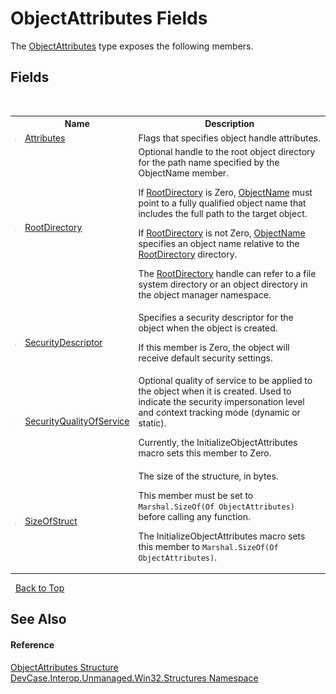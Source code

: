 # ObjectAttributes Fields
 

The <a href="T_DevCase_Interop_Unmanaged_Win32_Structures_ObjectAttributes">ObjectAttributes</a> type exposes the following members.


## Fields
&nbsp;<table><tr><th></th><th>Name</th><th>Description</th></tr><tr><td>![Public field](media/pubfield.gif "Public field")</td><td><a href="F_DevCase_Interop_Unmanaged_Win32_Structures_ObjectAttributes_Attributes">Attributes</a></td><td>
Flags that specifies object handle attributes.</td></tr><tr><td>![Public field](media/pubfield.gif "Public field")</td><td><a href="F_DevCase_Interop_Unmanaged_Win32_Structures_ObjectAttributes_RootDirectory">RootDirectory</a></td><td>
Optional handle to the root object directory for the path name specified by the ObjectName member. 

 If <a href="F_DevCase_Interop_Unmanaged_Win32_Structures_ObjectAttributes_RootDirectory">RootDirectory</a> is Zero, <a href="P_DevCase_Interop_Unmanaged_Win32_Structures_ObjectAttributes_ObjectName">ObjectName</a> must point to a fully qualified object name that includes the full path to the target object. 

 If <a href="F_DevCase_Interop_Unmanaged_Win32_Structures_ObjectAttributes_RootDirectory">RootDirectory</a> is not Zero, <a href="P_DevCase_Interop_Unmanaged_Win32_Structures_ObjectAttributes_ObjectName">ObjectName</a> specifies an object name relative to the <a href="F_DevCase_Interop_Unmanaged_Win32_Structures_ObjectAttributes_RootDirectory">RootDirectory</a> directory. 

 The <a href="F_DevCase_Interop_Unmanaged_Win32_Structures_ObjectAttributes_RootDirectory">RootDirectory</a> handle can refer to a file system directory or an object directory in the object manager namespace.</td></tr><tr><td>![Public field](media/pubfield.gif "Public field")</td><td><a href="F_DevCase_Interop_Unmanaged_Win32_Structures_ObjectAttributes_SecurityDescriptor">SecurityDescriptor</a></td><td>
Specifies a security descriptor for the object when the object is created. 

 If this member is Zero, the object will receive default security settings.</td></tr><tr><td>![Public field](media/pubfield.gif "Public field")</td><td><a href="F_DevCase_Interop_Unmanaged_Win32_Structures_ObjectAttributes_SecurityQualityOfService">SecurityQualityOfService</a></td><td>
Optional quality of service to be applied to the object when it is created. Used to indicate the security impersonation level and context tracking mode (dynamic or static). 

 Currently, the InitializeObjectAttributes macro sets this member to Zero.</td></tr><tr><td>![Public field](media/pubfield.gif "Public field")</td><td><a href="F_DevCase_Interop_Unmanaged_Win32_Structures_ObjectAttributes_SizeOfStruct">SizeOfStruct</a></td><td>
The size of the structure, in bytes. 

 This member must be set to `Marshal.SizeOf(Of ObjectAttributes)` before calling any function. 

 The InitializeObjectAttributes macro sets this member to `Marshal.SizeOf(Of ObjectAttributes)`.</td></tr></table>&nbsp;
<a href="#objectattributes-fields">Back to Top</a>

## See Also


#### Reference
<a href="T_DevCase_Interop_Unmanaged_Win32_Structures_ObjectAttributes">ObjectAttributes Structure</a><br /><a href="N_DevCase_Interop_Unmanaged_Win32_Structures">DevCase.Interop.Unmanaged.Win32.Structures Namespace</a><br />